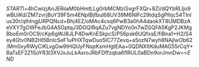 $START$l+4hCwizjAnJERiiaM0bHmtLLg0rbMCMziSvgrFXQr+8Zi/dQYbRLIjo9wBUiKd/ZM7zvrjBuY39FSm4ENpIBjfbul68UV39M6NIFc29tdqSgPlhjc54TInlus30r/qIhIngjURPQNcd+Bhj4EZ/oMAc4csq6PwB3a0hA4daokXT8UMDBzAeVXY7gOWFeJbG4ASGptqJ3DGQIRqAZu7vgNDYo0n7wZGQFA5KgP2JKMgBboEm0rOC9/cKp6gWJ8JLP4DwKnESkpcS/P56psk6UQfxsE/fiBna1+H2/S4ey4Gtv0NB2HI5BnIcSeF1uPHXTqwDuo5lC77Zevq+a5ozN7wyh8NAjIwOb62/Mm0xyRWyCiKLvgGw9tHQUyFNspKsmHgtEAa+0QDNXItKduMAG55rCqY+BaTsEF2Z1SoYR3l3XVJxJuLkAxroJRbFDffzqba6flRUL0aBDn9orJmnDw==$END$